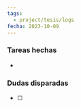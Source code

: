 ```yaml
---
tags:
  - project/tesis/logs
fecha: 2023-10-09
---
```



### Tareas hechas
- 

### Dudas disparadas
- [ ] 